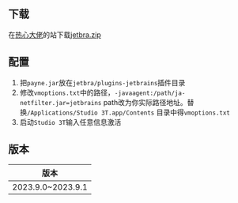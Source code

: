 ## 下载

在[热心大佬](https://jetbra.in/s)的站下载[jetbra.zip](https://hardbin.com/ipfs/bafybeia4nrbuvpfd6k7lkorzgjw3t6totaoko7gmvq5pyuhl2eloxnfiri/files/jetbra-ded4f9dc4fcb60294b21669dafa90330f2713ce4.zip)

## 配置

1. 把`payne.jar`放在`jetbra/plugins-jetbrains`插件目录
2. 修改`vmoptions.txt`中的路径，`-javaagent:/path/ja-netfilter.jar=jetbrains` path改为你实际路径地址。替换`/Applications/Studio 3T.app/Contents` 目录中得`vmoptions.txt`
3. 启动`Studio 3T`输入任意信息激活

## 版本

| 版本              |
| ----------------- |
| 2023.9.0~2023.9.1 |